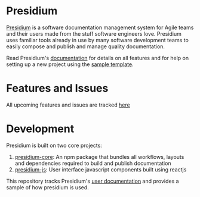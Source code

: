 # Presidium

[Presidium](http://presidium.spandigital.net) is a software documentation management system for Agile teams and their users made from the stuff software engineers love. Presidium uses familiar tools already in use by many software development teams to easily compose and publish and manage quality documentation.

Read Presidium's [documentation](http://presidium.spandigital.net/overview/) for details on all features and for help on setting up a new project using the [sample template](https://github.com/SPANDigital/presidium-template).

# Features and Issues
All upcoming features and issues are tracked [here](https://github.com/SPANDigital/presidium/issues)

# Development

Presidium is built on two core projects:

1. [presidium-core](https://github.com/SPANDigital/presidium-core): An npm package that bundles all workflows, layouts and dependencies required to build and publish documentation
1. [presidium-js](https://github.com/SPANDigital/presidium-js): User interface javascript components built using reactjs

This repository tracks Presidium's [user documentation](http://presidium.spandigital.net/overview/) and provides a sample of how presidium is used.

